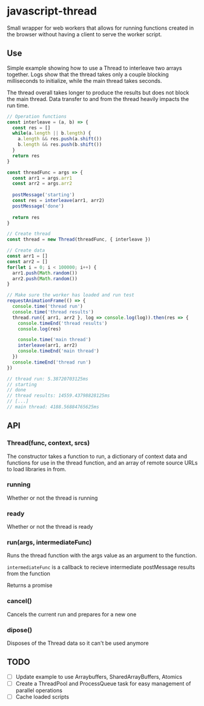 # javascript-thread

Small wrapper for web workers that allows for running functions created in the browser without having a client to serve the worker script.

## Use
Simple example showing how to use a Thread to interleave two arrays together. Logs show that the thread takes only a couple blocking milliseconds to initialize, while the main thread takes seconds.

The thread overall takes longer to produce the results but does not block the main thread. Data transfer to and from the thread heavily impacts the run time.

```js
// Operation functions
const interleave = (a, b) => {
  const res = []
  while(a.length || b.length) {
    a.length && res.push(a.shift())
    b.length && res.push(b.shift())
  }
  return res
}

const threadFunc = args => {
  const arr1 = args.arr1
  const arr2 = args.arr2
  
  postMessage('starting')
  const res = interleave(arr1, arr2)
  postMessage('done')
  
  return res
}

// Create thread
const thread = new Thread(threadFunc, { interleave })

// Create data
const arr1 = []
const arr2 = []
for(let i = 0; i < 100000; i++) {
  arr1.push(Math.random())
  arr2.push(Math.random())
}

// Make sure the worker has loaded and run test
requestAnimationFrame(() => {
  console.time('thread run')
  console.time('thread results')
  thread.run({ arr1, arr2 }, log => console.log(log)).then(res => {
    console.timeEnd('thread results')
    console.log(res)

    console.time('main thread')
    interleave(arr1, arr2)
    console.timeEnd('main thread')
  })
  console.timeEnd('thread run')
})

// thread run: 5.38720703125ms
// starting
// done
// thread results: 14559.43798828125ms
// [...]
// main thread: 4188.56884765625ms
```
## API

### Thread(func, context, srcs)
The constructor takes a function to run, a dictionary of context data and functions for use in the thread function, and an array of remote source URLs to load libraries in from.

### running
Whether or not the thread is running

### ready
Whether or not the thread is ready

### run(args, intermediateFunc)
Runs the thread function with the args value as an argument to the function.

`intermediateFunc` is a callback to recieve intermediate postMessage results from the function

Returns a promise

### cancel()
Cancels the current run and prepares for a new one

### dipose()
Disposes of the Thread data so it can't be used anymore

## TODO
- [ ] Update example to use Arraybuffers, SharedArrayBuffers, Atomics
- [ ] Create a ThreadPool and ProcessQueue task for easy management of parallel operations
- [ ] Cache loaded scripts
